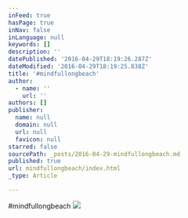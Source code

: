 ```yaml
---
inFeed: true
hasPage: true
inNav: false
inLanguage: null
keywords: []
description: ''
datePublished: '2016-04-29T18:19:26.287Z'
dateModified: '2016-04-29T18:19:25.838Z'
title: '#mindfullongbeach'
author:
  - name: ''
    url: ''
authors: []
publisher:
  name: null
  domain: null
  url: null
  favicon: null
starred: false
sourcePath: _posts/2016-04-29-mindfullongbeach.md
published: true
url: mindfullongbeach/index.html
_type: Article

---
```

\#mindfullongbeach
![](https://the-grid-user-content.s3-us-west-2.amazonaws.com/6fc85c39-0399-4a21-9970-c3137eb562e8.jpg)
